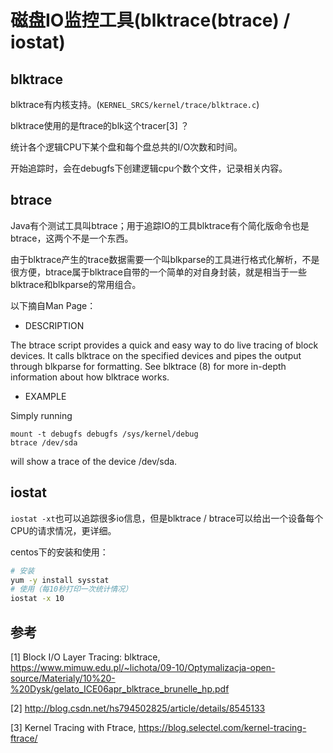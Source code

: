 # 磁盘IO监控工具(blktrace(btrace) / iostat)
## blktrace
blktrace有内核支持。(`KERNEL_SRCS/kernel/trace/blktrace.c`)

blktrace使用的是ftrace的blk这个tracer[3] ？

统计各个逻辑CPU下某个盘和每个盘总共的I/O次数和时间。

开始追踪时，会在debugfs下创建逻辑cpu个数个文件，记录相关内容。


## btrace

Java有个测试工具叫btrace；用于追踪IO的工具blktrace有个简化版命令也是btrace，这两个不是一个东西。

由于blktrace产生的trace数据需要一个叫blkparse的工具进行格式化解析，不是很方便，btrace属于blktrace自带的一个简单的对自身封装，就是相当于一些blktrace和blkparse的常用组合。

以下摘自Man Page： 

* DESCRIPTION

The btrace script provides a quick and easy way to do live tracing of block devices. It calls blktrace on the specified devices and pipes the output through blkparse for formatting. See blktrace (8) for more in-depth information about how blktrace works.
* EXAMPLE

Simply running
```
mount -t debugfs debugfs /sys/kernel/debug
btrace /dev/sda
```
 will show a trace of the device /dev/sda.

## iostat


`iostat -xt`也可以追踪很多io信息，但是blktrace / btrace可以给出一个设备每个CPU的请求情况，更详细。

centos下的安装和使用：

```bash
# 安装
yum -y install sysstat
# 使用（每10秒打印一次统计情况）
iostat -x 10
```




## 参考

[1] Block I/O Layer Tracing: blktrace, https://www.mimuw.edu.pl/~lichota/09-10/Optymalizacja-open-source/Materialy/10%20-%20Dysk/gelato_ICE06apr_blktrace_brunelle_hp.pdf

[2] http://blog.csdn.net/hs794502825/article/details/8545133

[3] Kernel Tracing with Ftrace, https://blog.selectel.com/kernel-tracing-ftrace/